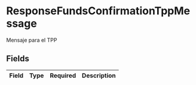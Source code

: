# ResponseFundsConfirmationTppMessage

Mensaje para el TPP


## Fields

| Field       | Type        | Required    | Description |
| ----------- | ----------- | ----------- | ----------- |